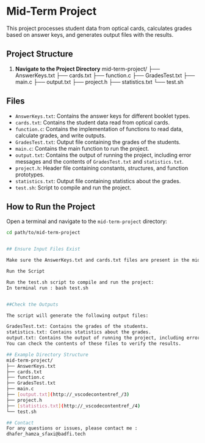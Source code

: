 # Mid-Term Project

This project processes student data from optical cards, calculates grades based on answer keys, and generates output files with the results.

## Project Structure
1. **Navigate to the Project Directory**
mid-term-project/ ├── AnswerKeys.txt ├── cards.txt ├── function.c ├── GradesTest.txt ├── main.c ├── output.txt ├── project.h ├── statistics.txt └── test.sh

## Files

- `AnswerKeys.txt`: Contains the answer keys for different booklet types.
- `cards.txt`: Contains the student data read from optical cards.
- `function.c`: Contains the implementation of functions to read data, calculate grades, and write outputs.
- `GradesTest.txt`: Output file containing the grades of the students.
- `main.c`: Contains the main function to run the project.
- `output.txt`: Contains the output of running the project, including error messages and the contents of `GradesTest.txt` and `statistics.txt`.
- `project.h`: Header file containing constants, structures, and function prototypes.
- `statistics.txt`: Output file containing statistics about the grades.
- `test.sh`: Script to compile and run the project.

## How to Run the Project


   Open a terminal and navigate to the `mid-term-project` directory:

   ```sh
   cd path/to/mid-term-project


## Ensure Input Files Exist

Make sure the AnswerKeys.txt and cards.txt files are present in the mid-term-project directory and contain the correct data format.

Run the Script

Run the test.sh script to compile and run the project:
In terminal run : bash test.sh


##Check the Outputs

The script will generate the following output files:

GradesTest.txt: Contains the grades of the students.
statistics.txt: Contains statistics about the grades.
output.txt: Contains the output of running the project, including error messages and the contents of GradesTest.txt and statistics.txt.
You can check the contents of these files to verify the results.

## Example Directory Structure
mid-term-project/
├── AnswerKeys.txt
├── cards.txt
├── function.c
├── GradesTest.txt
├── main.c
├── [output.txt](http://_vscodecontentref_/3)
├── project.h
├── [statistics.txt](http://_vscodecontentref_/4)
└── test.sh

## Contact
For any questions or issues, please contact me :
dhafer_hamza_sfaxi@badfi.tech